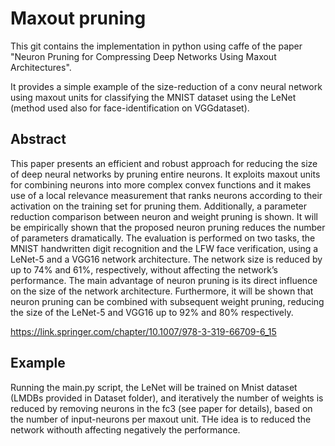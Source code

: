 # Maxout pruning

This git contains the implementation in python using caffe of the paper "Neuron Pruning for Compressing Deep Networks Using Maxout Architectures".

It provides a simple example of the size-reduction of a conv neural network using maxout units for classifying the MNIST dataset using the LeNet (method used also for face-identification on VGGdataset).

## Abstract

This paper presents an efficient and robust approach for reducing the size of deep neural networks by pruning entire neurons. It exploits maxout units for combining neurons into more complex convex functions and it makes use of a local relevance measurement that ranks neurons according to their activation on the training set for pruning them. Additionally, a parameter reduction comparison between neuron and weight pruning is shown. It will be empirically shown that the proposed neuron pruning reduces the number of parameters dramatically. The evaluation is performed on two tasks, the MNIST handwritten digit recognition and the LFW face verification, using a LeNet-5 and a VGG16 network architecture. The network size is reduced by up to 74% and 61%, respectively, without affecting the network’s performance. The main advantage of neuron pruning is its direct influence on the size of the network architecture. Furthermore, it will be shown that neuron pruning can be combined with subsequent weight pruning, reducing the size of the LeNet-5 and VGG16 up to 92% and 80% respectively.


https://link.springer.com/chapter/10.1007/978-3-319-66709-6_15

## Example

Running the main.py script, the LeNet will be trained on Mnist dataset (LMDBs provided in Dataset folder), and iteratively the number of weights is reduced by removing neurons in the fc3 (see paper for details), based on the number of input-neurons per maxout unit. THe idea is to reduced the network withouth affecting negatively the performance.


